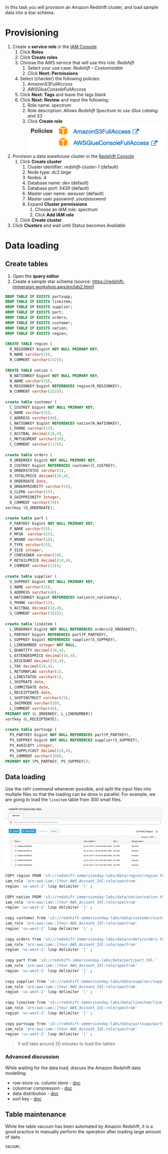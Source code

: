 In this task you will provision an Amazon Redshift cluster, and load sample data into a star schema.

# Provisioning

1. Create a **service role** in the [IAM Console](https://console.aws.amazon.com/iam/home)
   1.  Click **Roles**
   2.  Click **Create roles**
   3.  Choose the AWS service that will use this role: *Redshift*
       1.  Select your use case: *Redshift – Customizable*
       2.  Click **Next: Permissions**
   4.  Select (checker) the following policies:
       1.  *AmazonS3FullAccess*
       2.  *AWSGlueConsoleFullAccess*
   5.  Click **Next: Tags** and leave the tags blank
   6.  Click **Next: Review** and input the following:
       1.  Role name: *spectrum*
       2.  Role description: *Allows Redshift Spectrum to use Glue catalog and S3*
       3.  Click **Create role**![iam-spectrum](images/iam-spectrum.png)
2.  Provision a data warehouse cluster in the [Redshift Console](https://console.aws.amazon.com/redshiftv2/)
    1.  Click **Create cluster**
        1.  Cluster identifier: *redshift-cluster-1* (default)
        2.  Node type: *dc2.large*
        3.  Nodes: *4*
        4.  Database name: *dev* (default)
        5.  Database port: *5439* (default)
        6.  Master user name: *awsuser* (default)
        7.  Master user password: *yourpassword*
        8.  Expand **Cluster permissions**
            1.  Choose an IAM role: *spectrum*
            2.  Click **Add IAM role**
    2.  Click **Create cluster**
3.  Click **Clusters** and wait until Status becomes *Available*

# Data loading

## Create tables

1. Open the **query editor**
2. Create a sample star schema (source: https://redshift-immersion.workshop.aws/en/lab2.html)

```sql
DROP TABLE IF EXISTS partsupp;
DROP TABLE IF EXISTS lineitem;
DROP TABLE IF EXISTS supplier;
DROP TABLE IF EXISTS part;
DROP TABLE IF EXISTS orders;
DROP TABLE IF EXISTS customer;
DROP TABLE IF EXISTS nation;
DROP TABLE IF EXISTS region;

CREATE TABLE region (
  R_REGIONKEY bigint NOT NULL PRIMARY KEY,
  R_NAME varchar(25),
  R_COMMENT varchar(152));

CREATE TABLE nation (
  N_NATIONKEY bigint NOT NULL PRIMARY KEY,
  N_NAME varchar(25),
  N_REGIONKEY bigint REFERENCES region(R_REGIONKEY),
  N_COMMENT varchar(152));

create table customer (
  C_CUSTKEY bigint NOT NULL PRIMARY KEY,
  C_NAME varchar(25),
  C_ADDRESS varchar(40),
  C_NATIONKEY bigint REFERENCES nation(N_NATIONKEY),
  C_PHONE varchar(15),
  C_ACCTBAL decimal(18,4),
  C_MKTSEGMENT varchar(10),
  C_COMMENT varchar(117));

create table orders (
  O_ORDERKEY bigint NOT NULL PRIMARY KEY,
  O_CUSTKEY bigint REFERENCES customer(C_CUSTKEY),
  O_ORDERSTATUS varchar(1),
  O_TOTALPRICE decimal(18,4),
  O_ORDERDATE Date,
  O_ORDERPRIORITY varchar(15),
  O_CLERK varchar(15),
  O_SHIPPRIORITY Integer,
  O_COMMENT varchar(79))
sortkey (O_ORDERDATE);

create table part (
  P_PARTKEY bigint NOT NULL PRIMARY KEY,
  P_NAME varchar(55),
  P_MFGR  varchar(25),
  P_BRAND varchar(10),
  P_TYPE varchar(25),
  P_SIZE integer,
  P_CONTAINER varchar(10),
  P_RETAILPRICE decimal(18,4),
  P_COMMENT varchar(23));
  
create table supplier (
  S_SUPPKEY bigint NOT NULL PRIMARY KEY,
  S_NAME varchar(25),
  S_ADDRESS varchar(40),
  S_NATIONKEY bigint REFERENCES nation(n_nationkey),
  S_PHONE varchar(15),
  S_ACCTBAL decimal(18,4),
  S_COMMENT varchar(101));                                      

create table lineitem (
  L_ORDERKEY bigint NOT NULL REFERENCES orders(O_ORDERKEY),
  L_PARTKEY bigint REFERENCES part(P_PARTKEY),
  L_SUPPKEY bigint REFERENCES supplier(S_SUPPKEY),
  L_LINENUMBER integer NOT NULL,
  L_QUANTITY decimal(18,4),
  L_EXTENDEDPRICE decimal(18,4),
  L_DISCOUNT decimal(18,4),
  L_TAX decimal(18,4),
  L_RETURNFLAG varchar(1),
  L_LINESTATUS varchar(1),
  L_SHIPDATE date,
  L_COMMITDATE date,
  L_RECEIPTDATE date,
  L_SHIPINSTRUCT varchar(25),
  L_SHIPMODE varchar(10),
  L_COMMENT varchar(44),
PRIMARY KEY (L_ORDERKEY, L_LINENUMBER))
sortkey (L_RECEIPTDATE);

create table partsupp (
  PS_PARTKEY bigint NOT NULL REFERENCES part(P_PARTKEY),
  PS_SUPPKEY bigint NOT NULL REFERENCES supplier(S_SUPPKEY),
  PS_AVAILQTY integer,
  PS_SUPPLYCOST decimal(18,4),
  PS_COMMENT varchar(199),
PRIMARY KEY (PS_PARTKEY, PS_SUPPKEY));
```

## Data loading

Use the `COPY` command whenever possible, and split the input files into multiple files so that the loading can be done in parallel. For example, we are going to load the `lineitem` table from 300 small files.

![multiple-inputfiles](images/multiple-inputfiles.png)

```bash
COPY region FROM 's3://redshift-immersionday-labs/data/region/region.tbl.lzo'
iam_role 'arn:aws:iam::[Your-AWS_Account_Id]:role/spectrum'
region 'us-west-2' lzop delimiter '|' ;

COPY nation FROM 's3://redshift-immersionday-labs/data/nation/nation.tbl.'
iam_role 'arn:aws:iam::[Your-AWS_Account_Id]:role/spectrum'
region 'us-west-2' lzop delimiter '|' ;

copy customer from 's3://redshift-immersionday-labs/data/customer/customer.tbl.'
iam_role 'arn:aws:iam::[Your-AWS_Account_Id]:role/spectrum'
region 'us-west-2' lzop delimiter '|' ;

copy orders from 's3://redshift-immersionday-labs/data/orders/orders.tbl.'
iam_role 'arn:aws:iam::[Your-AWS_Account_Id]:role/spectrum'
region 'us-west-2' lzop delimiter '|' ;

copy part from 's3://redshift-immersionday-labs/data/part/part.tbl.'
iam_role 'arn:aws:iam::[Your-AWS_Account_Id]:role/spectrum'
region 'us-west-2' lzop delimiter '|' ;

copy supplier from 's3://redshift-immersionday-labs/data/supplier/supplier.json' manifest
iam_role 'arn:aws:iam::[Your-AWS_Account_Id]:role/spectrum'
region 'us-west-2' lzop delimiter '|' ;

copy lineitem from 's3://redshift-immersionday-labs/data/lineitem/lineitem.tbl.'
iam_role 'arn:aws:iam::[Your-AWS_Account_Id]:role/spectrum'
region 'us-west-2' lzop delimiter '|' ;

copy partsupp from 's3://redshift-immersionday-labs/data/partsupp/partsupp.tbl.'
iam_role 'arn:aws:iam::[Your-AWS_Account_Id]:role/spectrum'
region 'us-west-2' lzop delimiter '|' ;
```

> It will take around 20 minutes to load the tables

### Advanced discussion
While waiting for the data load, discuss the Amazon Redshift data modelling:
* row-store vs. column store - [doc](https://docs.aws.amazon.com/redshift/latest/dg/c_columnar_storage_disk_mem_mgmnt.html)
* columnar compression - [doc](https://docs.aws.amazon.com/redshift/latest/dg/c_Compression_encodings.html)
* data distribution - [doc](https://docs.aws.amazon.com/redshift/latest/dg/t_Distributing_data.html)
* sort key - [doc](https://docs.aws.amazon.com/redshift/latest/dg/t_Sorting_data.html)

## Table maintenance

While the table vacuum has been automated by Amazon Redshift, it is a good practice to manually perform the operation after loading large amount of data.

```
VACUUM;
```
